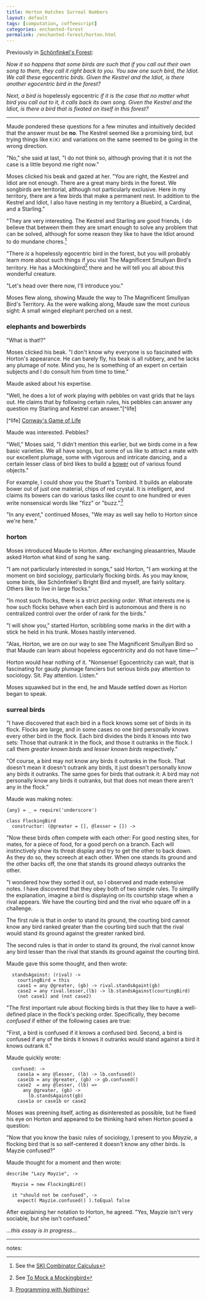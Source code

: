 ```yaml
---
title: Horton Hatches Surreal Numbers
layout: default
tags: [computation, coffeescript]
categories: enchanted-forest
permalink: /enchanted-forest/horton.html
---
```

Previously in [Schönfinkel's Forest](./scheinfinkel.html):

*Now it so happens that some birds are such that if you call out their own song to them, they call it right back to you. You saw one such bird, the Idiot. We call these* egocentric *birds. Given the Kestrel and the Idiot, is there another egocentric bird in the forest?*

*Next, a bird is* hopelessly egocentric *if it is the case that no matter what bird you call out to it, it calls back its own song. Given the Kestrel and the Idiot, is there a bird that is fixated on itself in this forest?*

---

Maude pondered these questions for a few minutes and intuitively decided that the answer must be **no**. The Kestrel seemed like a promising bird, but trying things like `K(K)` and variations on the same seemed to be going in the wrong direction.

"No," she said at last, "I do not think so, although proving that it is not the case is a little beyond me right now."

Moses clicked his beak and gazed at her. "You are right, the Kestrel and Idiot are not enough. There are a great many birds in the forest. We songbirds are territorial, although not particularly exclusive. Here in my territory, there are a few birds that make a permanent nest. In addition to the Kestrel and Idiot, I also have nesting in my territory a Bluebird, a Cardinal, and a Starling."

"They are very interesting. The Kestrel and Starling are good friends, I do believe that between them they are smart enough to solve any problem that can be solved, although for some reason they like to have the Idiot around to do mundane chores.[^SKI]

[^SKI]: See the [SKI Combinator Calculus](https://en.wikipedia.org/wiki/SKI_combinator_calculus)

"There *is* a hopelessly egocentric bird in the forest, but you will probably learn more about such things if you visit The Magnificent Smullyan Bird's territory. He has a Mockingbird[^mockingbird] there and he will tell you all about this wonderful creature.

[^mockingbird]: See [To Mock a Mockingbird](http://www.amazon.com/gp/product/B00A1P096Y/ref=as_li_ss_tl?ie=UTF8&camp=1789&creative=390957&creativeASIN=B00A1P096Y&linkCode=as2&tag=raganwald001-20)

"Let's head over there now, I'll introduce you."

Moses flew along, showing Maude the way to The Magnificent Smullyan Bird's Territory. As the were walking along, Maude saw the most curious sight: A small winged elephant perched on a nest.

### elephants and bowerbirds

"What is that!?"

Moses clicked his beak. "I don't know why everyone is so fascinated with Horton's appearance. He can barely fly, his beak is all rubbery, and he lacks any plumage of note. Mind you, he is something of an expert on certain subjects and I do consult him from time to time."

Maude asked about his expertise.

"Well, he does a lot of work playing with pebbles on vast grids that he lays out. He claims that by following certain rules, his pebbles can answer any question my Starling and Kestrel can answer."[^life]

[^life] [Conway's Game of Life](https://en.wikipedia.org/wiki/Conway%27s_Game_of_Life)

Maude was interested. Pebbles?

"Well," Moses said, "I didn't mention this earlier, but we birds come in a few basic varieties. We all have songs, but some of us like to attract a mate with our excellent plumage, some with vigorous and intricate dancing, and a certain lesser class of bird likes to build a [bower](https://en.wikipedia.org/wiki/Bowerbird) out of various found objects."

For example, I could show you the Stuart's Tombird. It builds an elaborate bower out of just one material, chips of red crystal. It is intelligent, and claims its bowers can do various tasks like count to one hundred or even write nonsensical words like "fizz" or "buzz."[^nothing]

[^nothing]: [Programming with Nothing](http://codon.com/programming-with-nothing)

"In any event," continued Moses, "We may as well say hello to Horton since we're here."

### horton

Moses introduced Maude to Horton. After exchanging pleasantries, Maude asked Horton what kind of song he sang.

"I am not particularly interested in songs," said Horton, "I am working at the moment on bird sociology, particularly flocking birds. As you may know, some birds, like Schönfinkel's Bright Bird and myself, are fairly solitary. Others like to live in large flocks."

"In most such flocks, there is a strict *pecking order*. What interests me is how such flocks behave when each bird is autonomous and there is no centralized control over the order of rank for the birds."

"I will show you," started Horton, scribbling some marks in the dirt with a stick he held in his trunk. Moses hastily intervened.

"Alas, Horton, we are on our way to see The Magnificent Smullyan Bird so that Maude can learn about hopeless egocentricity and do not have time—"

Horton would hear nothing of it. "Nonsense! Egocentricity can wait, that is fascinating for gaudy plumage fanciers but serious birds pay attention to sociology. Sit. Pay attention. Listen."

Moses squawked but in the end, he and Maude settled down as Horton began to speak.

### surreal birds

"I have discovered that each bird in a flock knows some set of birds in its flock. Flocks are large, and in some cases no one bird personally knows every other bird in the flock. Each bird divides the birds it knows into two sets: Those that outrank it in the flock, and those it outranks in the flock. I call them *greater known birds* and *lesser known birds* respectively."

"Of course, a bird may not know any birds it outranks in the flock. That doesn't mean it doesn't outrank any birds, it just doesn't personally know any birds it outranks. The same goes for birds that outrank it: A bird may not personally know any birds it outranks, but that does not mean there aren't any in the flock."

Maude was making notes:

    {any} = _ = require('underscore')

    class FlockingBird
      constructor: (@greater = [], @lesser = []) ->
      
"Now these birds often compete with each other: For good nesting sites, for mates, for a piece of food, for a good perch on a branch. Each will instinctively show its threat display and try to get the other to back down. As they do so, they screech at each other. When one stands its ground and the other backs off, the one that stands its ground *always* outranks the other.

"I wondered how they sorted it out, so I observed and made extensive notes. I have discovered that they obey both of two simple rules. To simplify the explanation, imagine a bird is displaying on its courtship stage when a rival appears. We have the courting bird and the rival who square off in a challenge.

The first rule is that in order to stand its ground, the courting bird cannot know any bird ranked greater than the courting bird such that the rival would stand its ground against the greater ranked bird.

The second rules is that in order to stand its ground, the rival cannot know any bird lesser than the rival that stands its ground against the courting bird.

Maude gave this some thought, and then wrote:

      standsAgainst: (rival) ->
        courtingBird = this
        case1 = any @greater, (gb) -> rival.standsAgaint(gb)
        case2 = any rival.lesser,(lb) -> lb.standsAgainst(courtingBird)
        (not case1) and (not case2)

"The first important rule about flocking birds is that they like to have a well-defined place in the flock's pecking order. Specifically, they become *confused* if either of the following cases are true:

"First, a bird is confused if it knows a confused bird. Second, a bird is confused if any of the birds it knows it outranks would stand against a bird it knows outrank it."

Maude quickly wrote:

      confused: ->
        case1a = any @lesser, (lb) -> lb.confused()
        case1b = any @greater, (gb) -> gb.confused()
        case2  = any @lesser, (lb) =>
          any @greater, (gb) ->
            lb.standsAgainst(gb)
        case1a or case1b or case2
        
Moses was preening itself, acting as disinterested as possible, but he fixed his eye on Horton and appeared to be thinking hard when Horton posed a question:

"Now that you know the basic rules of sociology, I present to you *Mayzie*, a flocking bird that is so self-centered it doesn't know any other birds. Is Mayzie confused?"

Maude thought for a moment and then wrote:

    describe "Lazy Mayzie", ->
    
      Mayzie = new FlockingBird()
      
      it "should not be confused", ->
        expect( Mayzie.confused() ).toEqual false
        
After explaining her notation to Horton, he agreed. "Yes, Mayzie isn't very sociable, but she isn't confused."

*...this essay is in progress...*

---

notes: